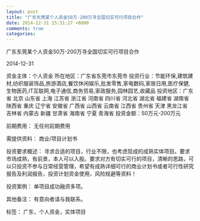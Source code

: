 ```yaml
---
layout: post
title: "广东东莞某个人资金50万-200万寻全国切实可行项目合作"
date: 2014-12-31 15:31:27 +0800
comments: true
categories: 
---
```

广东东莞某个人资金50万-200万寻全国切实可行项目合作



2014-12-31

资金主体：个人资金
所在地区：广东省东莞市东莞市
投资行业：节能环保,建筑建材,纺织服装饰品,旅游酒店,餐饮休闲娱乐,批发零售,家电数码,家居日用,医疗保健,生物医药,IT互联网,电子通信,商务贸易,家政服务,园林园艺,收藏品
投资地区：广东省 北京 山东省 上海 江苏省 浙江省 河南省 四川省 河北省 湖北省 福建省 湖南省 陕西省 重庆 辽宁省 安徽省 广西省 山西省 云南省 江西省 贵州省 天津 黑龙江省 吉林省 内蒙古 新疆 甘肃省 海南省 宁夏 青海省
投资金额：50万元-200万元

前期费用：
无任何前期费用

需提供资料：
商业/项目计划书

投资要求概述：
寻求合适的项目，行业不限，也考虑现成的成熟实体项目。要求市场成熟，有前景，本人可以入股。要求对方有切实可行的项目，清晰的思路，可以只投资不参与日常经营管理，希望有成熟详细可行的商业计划书或者可行性研究报告及利润报告，投资计划资金使用，风险规避等资料！

投资案例：
单项目成功融资多项。

其他备注：
有意向者请与我联系。

标签：
广东，个人资金，实体项目


